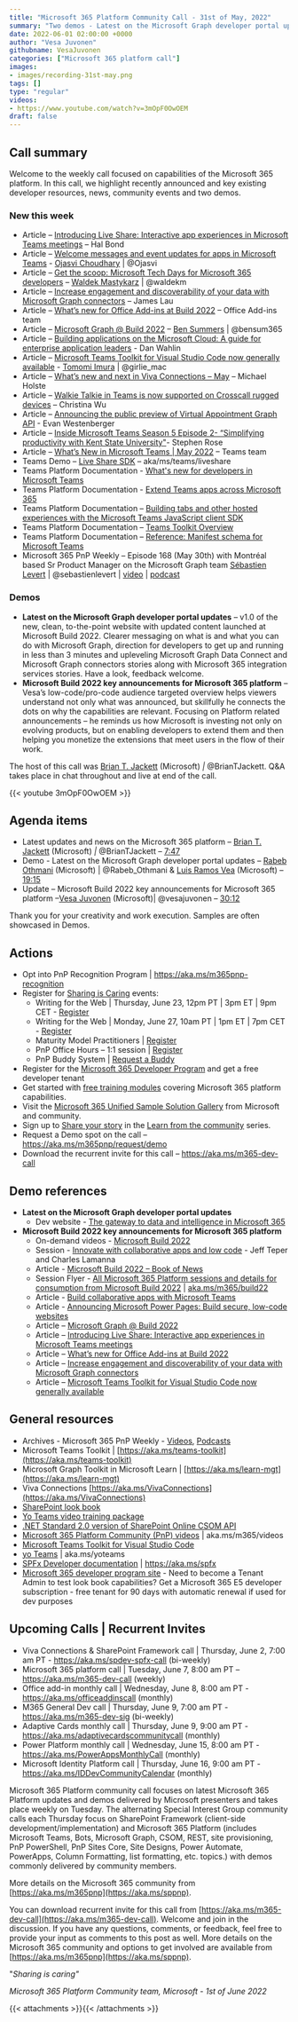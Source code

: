 ```yaml
---
title: "Microsoft 365 Platform Community Call - 31st of May, 2022"
summary: "Two demos - Latest on the Microsoft Graph developer portal updates and Microsoft Build 2022 - key announcements for Microsoft 365 platform. Highlighted 19 Microsoft 365 Platform related articles supporting announcements at Build."
date: 2022-06-01 02:00:00 +0000
author: "Vesa Juvonen"
githubname: VesaJuvonen
categories: ["Microsoft 365 platform call"]
images:
- images/recording-31st-may.png
tags: []
type: "regular"
videos:
- https://www.youtube.com/watch?v=3mOpF0OwOEM
draft: false
---
```


## Call summary

Welcome to the weekly call focused on capabilities of the Microsoft 365 platform.  In this call, we highlight recently announced and key existing developer resources, news, community events and two demos.

### New this week

* Article – [Introducing Live Share: Interactive app experiences in Microsoft Teams meetings](https://devblogs.microsoft.com/microsoft365dev/introducing-live-share-interactive-app-experiences-in-microsoft-teams-meetings/) – Hal Bond
* Article – [Welcome messages and event updates for apps in Microsoft Teams](https://devblogs.microsoft.com/microsoft365dev/welcome-messages-and-event-updates-for-apps-in-microsoft-teams/) - [Ojasvi Choudhary](http://twitter.com/Ojasvi) \| @Ojasvi
* Article – [Get the scoop: Microsoft Tech Days for Microsoft 365 developers](https://devblogs.microsoft.com/microsoft365dev/get-the-scoop-microsoft-tech-days-for-microsoft-365-developers/) – [Waldek Mastykarz](http://twitter.com/waldekm) \| @waldekm
* Article – [Increase engagement and discoverability of your data with Microsoft Graph connectors](https://devblogs.microsoft.com/microsoft365dev/increase-engagement-and-discoverability-of-your-data-with-microsoft-graph-connectors/) – James Lau
* Article – [What’s new for Office Add-ins at Build 2022](https://devblogs.microsoft.com/microsoft365dev/whats-new-for-office-add-ins-at-build-2022/) – Office Add-ins team
* Article – [Microsoft Graph @ Build 2022](https://devblogs.microsoft.com/microsoft365dev/microsoft-graph-build-2022/) – [Ben Summers](http://twitter.com/bensum365) \| @bensum365
* Article – [Building applications on the Microsoft Cloud: A guide for enterprise application leaders](https://devblogs.microsoft.com/microsoft365dev/building-applications-on-the-microsoft-cloud-a-guide-for-enterprise-application-leaders/) - Dan Wahlin
* Article – [Microsoft Teams Toolkit for Visual Studio Code now generally available](https://devblogs.microsoft.com/microsoft365dev/microsoft-teams-toolkit-for-visual-studio-code-now-generally-available/) - [Tomomi Imura](http://twitter.com/girlie_mac) \| @girlie_mac
* Article – [What’s new and next in Viva Connections – May](https://techcommunity.microsoft.com/t5/microsoft-viva-blog/what-s-new-and-next-in-viva-connections-may/ba-p/3389154) – Michael Holste
* Article – [Walkie Talkie in Teams is now supported on Crosscall rugged devices](https://techcommunity.microsoft.com/t5/microsoft-teams-blog/walkie-talkie-in-teams-is-now-supported-on-crosscall-rugged/ba-p/3416467) – Christina Wu
* Article – [Announcing the public preview of Virtual Appointment Graph API](https://techcommunity.microsoft.com/t5/microsoft-teams-blog/announcing-the-public-preview-of-virtual-appointment-graph-api/ba-p/3408285) - Evan Westenberger
* Article – [Inside Microsoft Teams Season 5 Episode 2- “Simplifying productivity with Kent State University"](https://techcommunity.microsoft.com/t5/microsoft-teams-blog/inside-microsoft-teams-season-5-episode-2-simplifying/ba-p/3423360)- Stephen Rose
* Article – [What’s New in Microsoft Teams \| May 2022](https://techcommunity.microsoft.com/t5/microsoft-teams-blog/what-s-new-in-microsoft-teams-may-2022/ba-p/3440546) – Teams team
* Teams Demo – [Live Share SDK](https://docs.microsoft.com/microsoftteams/platform/apps-in-teams-meetings/teams-live-share-overview) – aka/ms/teams/liveshare
* Teams Platform Documentation - [What's new for developers in Microsoft Teams](https://docs.microsoft.com/microsoftteams/platform/whats-new)
* Teams Platform Documentation - [Extend Teams apps across Microsoft 365](https://docs.microsoft.com/microsoftteams/platform/m365-apps/overview)
* Teams Platform Documentation – [Building tabs and other hosted experiences with the Microsoft Teams JavaScript client SDK](https://docs.microsoft.com/microsoftteams/platform/tabs/how-to/using-teams-client-sdk?tabs=javascript%2Cmanifest-teams-toolkit)
* Teams Platform Documentation – [Teams Toolkit Overview](https://docs.microsoft.com/microsoftteams/platform/toolkit/teams-toolkit-fundamentals)
* Teams Platform Documentation – [Reference: Manifest schema for Microsoft Teams](https://docs.microsoft.com/microsoftteams/platform/resources/schema/manifest-schema)
* Microsoft 365 PnP Weekly – Episode 168 (May 30th) with Montréal based Sr Product Manager on the Microsoft Graph team [Sébastien Levert](http://twitter.com/sebastienlevert) \| @sebastienlevert \| [video](https://pnp.github.io/blog/microsoft-365-pnp-weekly/episode-168/) \| [podcast](https://www.podbean.com/media/share/pb-yvgjv-123b062)

### Demos

* **Latest on the Microsoft Graph developer portal updates** – v1.0 of the new, clean, to-the-point website with updated content launched at Microsoft Build 2022. Clearer messaging on what is and what you can do with Microsoft Graph, direction for developers to get up and running in less than 3 minutes and upleveling Microsoft Graph Data Connect and Microsoft Graph connectors stories along with Microsoft 365 integration services stories. Have a look, feedback welcome.
* **Microsoft Build 2022 key announcements for Microsoft 365 platform** – Vesa’s low-code/pro-code audience targeted overview helps viewers understand not only what was announced, but skillfully he connects the dots on why the capabilities are relevant. Focusing on Platform related announcements – he reminds us how Microsoft is investing not only on evolving products, but on enabling developers to extend them and then helping you monetize the extensions that meet users in the flow of their work.

The host of this call was [Brian T. Jackett](http://twitter.com/BrianTJackett) (Microsoft) *\|* @BrianTJackett. Q&A takes place in chat throughout and live at end of the call.

{{< youtube 3mOpF0OwOEM >}}

## Agenda items

* Latest updates and news on the Microsoft 365 platform – [Brian T. Jackett](http://twitter.com/BrianTJackett) (Microsoft) *\|* @BrianTJackett – [7:47](https://youtu.be/3mOpF0OwOEM?t=467)
* Demo - Latest on the Microsoft Graph developer portal updates – [Rabeb Othmani](http://twitter.com/Rabeb_Othmani) (Microsoft) \| @Rabeb_Othmani & [Luis Ramos Vea](https://www.linkedin.com/in/luis-alberto-ramos-vea-a7254525/) (Microsoft) – [19:15](https://youtu.be/3mOpF0OwOEM?t=1155)
* Update – Microsoft Build 2022 key announcements for Microsoft 365 platform –[Vesa Juvonen](http://twitter.com/vesajuvonen) (Microsoft)\| @vesajuvonen – [30:12](https://youtu.be/3mOpF0OwOEM?t=1812)

Thank you for your creativity and work execution. Samples are often showcased in Demos.

## Actions

* Opt into PnP Recognition Program \| <https://aka.ms/m365pnp-recognition>
* Register for [Sharing is Caring](https://pnp.github.io/sharing-is-caring/) events:
    * Writing for the Web \| Thursday, June 23, 12pm PT \| 3pm ET \| 9pm CET - [Register](https://forms.microsoft.com/pages/responsepage.aspx?id=KtIy2vgLW0SOgZbwvQuRaXDXyCl9DkBHq4A2OG7uLpdUQkYwOVhZTkg3Rk9TVUI3NlA4R0Y0RTFSTy4u)
    * Writing for the Web \| Monday, June 27, 10am PT \| 1pm ET \| 7pm CET - [Register](https://forms.microsoft.com/pages/responsepage.aspx?id=KtIy2vgLW0SOgZbwvQuRaXDXyCl9DkBHq4A2OG7uLpdUQkYwOVhZTkg3Rk9TVUI3NlA4R0Y0RTFSTy4u)
    * Maturity Model Practitioners \| [Register](https://aka.ms/mm4m365)
    * PnP Office Hours – 1:1 session \| [Register](https://outlook.office365.com/owa/calendar/PnPSharingisCaring@warner.digital/bookings/)
    * PnP Buddy System \| [Request a Buddy](https://forms.office.com/Pages/ResponsePage.aspx?id=KtIy2vgLW0SOgZbwvQuRaXDXyCl9DkBHq4A2OG7uLpdUMjRRUVg4NElZUUJLTEY1TVVSVDJFRFpLRS4u)
* Register for the [Microsoft 365 Developer Program](https://aka.ms/m365/devprogram) and get a free developer tenant
* Get started with [free training modules](https://aka.ms/m365/dev/learn) covering Microsoft 365 platform capabilities.
* Visit the [Microsoft 365 Unified Sample Solution Gallery](https://adoption.microsoft.com/sample-solution-gallery) from Microsoft and community.
* Sign up to [Share your story](https://aka.ms/share-your-story) in the [Learn from the community](https://aka.ms/LearnFromTheCommunity/ThisWeek) series.
* Request a Demo spot on the call – <https://aka.ms/m365pnp/request/demo>
* Download the recurrent invite for this call – <https://aka.ms/m365-dev-call>

## Demo references

* **Latest on the Microsoft Graph developer portal updates**
    * Dev website - [The gateway to data and intelligence in Microsoft 365](https://developer.microsoft.com/graph)
* **Microsoft Build 2022 key announcements for Microsoft 365 platform**
    * On-demand videos - [Microsoft Build 2022](https://mybuild.microsoft.com/home)
    * Session - [Innovate with collaborative apps and low code](https://mybuild.microsoft.com/sessions/b2ca76bf-34c7-4084-bd7f-151dc4b21633?source=sessions) - Jeff Teper and Charles Lamanna
    * Article - [Microsoft Build 2022 – Book of News](https://news.microsoft.com/build-2022-book-of-news/)
    * Session Flyer - [All Microsoft 365 Platform sessions and details for consumption from Microsoft Build 2022](https://adoption.microsoft.com/files/build/2022/MW-Teams-Build-2022-Session-Flyer.pdf) \| [aka.ms/m365/build22](https://aka.ms/m365/build22)
    * Article - [Build collaborative apps with Microsoft Teams](https://www.microsoft.com/microsoft-365/blog/2022/05/24/build-collaborative-apps-with-microsoft-teams/)
    * Article - [Announcing Microsoft Power Pages: Build secure, low-code websites](https://powerpages.microsoft.com/blog/announcing-microsoft-power-pages-build-secure-low-code-websites/)
    * Article – [Microsoft Graph @ Build 2022](https://devblogs.microsoft.com/microsoft365dev/microsoft-graph-build-2022/)
    * Article – [Introducing Live Share: Interactive app experiences in Microsoft Teams meetings](https://devblogs.microsoft.com/microsoft365dev/introducing-live-share-interactive-app-experiences-in-microsoft-teams-meetings/)
    * Article – [What’s new for Office Add-ins at Build 2022](https://devblogs.microsoft.com/microsoft365dev/whats-new-for-office-add-ins-at-build-2022/)
    * Article – [Increase engagement and discoverability of your data with Microsoft Graph connectors](https://devblogs.microsoft.com/microsoft365dev/increase-engagement-and-discoverability-of-your-data-with-microsoft-graph-connectors/)
    * Article – [Microsoft Teams Toolkit for Visual Studio Code now generally available](https://devblogs.microsoft.com/microsoft365dev/microsoft-teams-toolkit-for-visual-studio-code-now-generally-available/)

## General resources

* Archives - Microsoft 365 PnP Weekly - [Videos](https://www.youtube.com/playlist?list=PLR9nK3mnD-OVYI-St_CBiFfuL4CZbBpkC), [Podcasts](https://pnpweekly.podbean.com/)
* Microsoft Teams Toolkit | [https://aka.ms/teams-toolkit](https://aka.ms/teams-toolkit)
* Microsoft Graph Toolkit in Microsoft Learn | [https://aka.ms/learn-mgt](https://aka.ms/learn-mgt)
* Viva Connections [https://aka.ms/VivaConnections](https://aka.ms/VivaConnections)
* [SharePoint look book](https://lookbook.microsoft.com/?WT.mc_id=m365-24198-cxa)
* [Yo Teams video training package](https://aka.ms/yoteams-training)
* [.NET Standard 2.0 version of SharePoint Online CSOM API](https://developer.microsoft.com/microsoft-365/blogs/net-standard-version-of-sharepoint-online-csom-apis?WT.mc_id=m365-24198-cxa)
* [Microsoft 365 Platform Community (PnP) videos](https://aka.ms/m365/videos) | aka.ms/m365/videos
* [Microsoft Teams Toolkit for Visual Studio Code](https://marketplace.visualstudio.com/items?itemName=TeamsDevApp.ms-teams-vscode-extension)
* [yo Teams](https://aka.ms/yoteams) | aka.ms/yoteams
* [SPFx Developer documentation](https://aka.ms/spfx) | <https://aka.ms/spfx>
* [Microsoft 365 developer program site](https://developer.microsoft.com/office/dev-program?WT.mc_id=m365-24198-cxa) - Need to become a Tenant Admin to test look book capabilities? Get a Microsoft 365 E5 developer subscription - free tenant for 90 days with automatic renewal if used for dev purposes

## Upcoming Calls | Recurrent Invites

* Viva Connections & SharePoint Framework call \| Thursday, June 2, 7:00 am PT - <https://aka.ms/spdev-spfx-call> (bi-weekly)
* Microsoft 365 platform call \| Tuesday, June 7, 8:00 am PT – <https://aka.ms/m365-dev-call> (weekly)
* Office add-in monthly call \| Wednesday, June 8, 8:00 am PT - <https://aka.ms/officeaddinscall> (monthly)
* M365 General Dev call \| Thursday, June 9, 7:00 am PT - <https://aka.ms/m365-dev-sig> (bi-weekly)
* Adaptive Cards monthly call \| Thursday, June 9, 9:00 am PT - <https://aka.ms/adaptivecardscommunitycall> (monthly)
* Power Platform monthly call \| Wednesday, June 15, 8:00 am PT - <https://aka.ms/PowerAppsMonthlyCall> (monthly)
* Microsoft Identity Platform call \| Thursday, June 16, 9:00 am PT - <https://aka.ms/IDDevCommunityCalendar> (monthly)

Microsoft 365 Platform community call focuses on latest Microsoft 365 Platform updates and demos delivered by Microsoft presenters and takes place weekly on Tuesday.  The alternating Special Interest Group community calls each Thursday focus on SharePoint Framework (client-side development/implementation) and Microsoft 365 Platform (includes Microsoft Teams, Bots, Microsoft Graph, CSOM, REST, site provisioning, PnP PowerShell, PnP Sites Core, Site Designs, Power Automate, PowerApps, Column Formatting, list formatting, etc. topics.) with demos commonly delivered by community members.

More details on the Microsoft 365 community from [https://aka.ms/m365pnp](https://aka.ms/sppnp).

You can download recurrent invite for this call from [https://aka.ms/m365-dev-call](https://aka.ms/m365-dev-call).  Welcome and join in the discussion. If you have any questions, comments, or feedback, feel free to provide your input as comments to this post as well. More details on the Microsoft 365 community and options to get involved are available from [https://aka.ms/m365pnp](https://aka.ms/sppnp).


&quot;_Sharing is caring&quot;_

*Microsoft 365 Platform Community team, Microsoft - 1st of June 2022*

{{< attachments >}}{{< /attachments >}}
